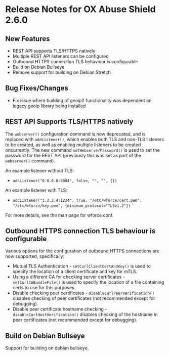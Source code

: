 # Release Notes for OX Abuse Shield 2.6.0

## New Features

* REST API supports TLS/HTTPS natively
* Multiple REST API listeners can be configured
* Outbound HTTPS connection TLS behaviour is configurable
* Build on Debian Bullseye
* Remove support for building on Debian Stretch

## Bug Fixes/Changes

* Fix issue where building of geoip2 functionality was dependent on legacy geoip library being installed

## REST API Supports TLS/HTTPS natively

The `webserver()` configuration command is now deprecated, and is replaced with `addListener()`,
which enables both TLS and non-TLS listeners to be created, as well as enabling multiple listeners
to be created oncurrently. The new command `setWebserverPassword()` is used to set the password
for the REST API (previously this was set as part of the `webserver()` command).

An example listener without TLS:
* `addListener("0.0.0.0:8084", false, "", "", {})`

An example listener with TLS:
* `addListener("1.2.3.4:1234", true, "/etc/wforce/cert.pem", "/etc/wforce/key.pem", {minimum_protocol="TLSv1.2"})`
`

For more details, see the man page for wforce.conf.

## Outbound HTTPS connection TLS behaviour is configurable

Various options for the configuration of outbound HTTPS connections are now supported, specifically:

* Mutual TLS Authentication - `setCurlClientCertAndKey()` is used to specify the location of a client certificate 
  and key for mTLS.
* Using a different CA for checking server certificates - `setCurlCABundleFile()` is used to specify the location
  of a file containing certs to use for this purposes.
* Disable checking peer certificates - `disableCurlPeerVerification()` disables checking of peer certificates 
  (not recommended except for debugging).
* Disable peer certificate hostname checking - `disableCurlHostVerification()` disables checking of the hostname
  in peer certificates (not recommended except for debugging).

## Build on Debian Bullseye

Support for building on debian bullseye.